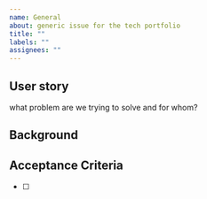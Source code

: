 ```yaml
---
name: General
about: generic issue for the tech portfolio
title: ""
labels: ""
assignees: ""
---
```


## User story
what problem are we trying to solve and for whom?

## Background

## Acceptance Criteria
- [ ] 
